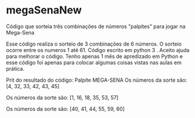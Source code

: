 # megaSenaNew
Código que sorteia três combinações de números "palpites" para jogar na Mega-Sena

Esse código realiza  o sorteio de 3 combinações de 6 números.
O sorteio ocorre entre os numeros 1 até 61.
Código escrito em python 3 .
Aceito  ajuda para melhorar o código.
Tenho apenas 1  mês de apredizado em Python e esse código foi apenas para colocar algumas coisas vistas nas aulas em prática.

Prit do resultado do código:
   Palpite MEGA-SENA
Os números da sorte são: 
[4, 32, 33, 42, 43, 45]

Os números da sorte são: 
[1, 16, 18, 35, 53, 57]

Os números da sorte são: 
[40, 41, 44, 55, 59, 60]

>>>
